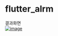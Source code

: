 # flutter_alrm


결과화면<br>
<a href="https://ibb.co/K900hF5"><img src="https://i.ibb.co/fC11F4X/image.png" alt="image" border="0"></a>

